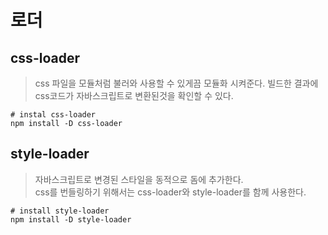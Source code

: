 # 로더

## css-loader
> css 파일을 모듈처럼 불러와 사용할 수 있게끔 모듈화 시켜준다.
> 빌드한 결과에 css코드가 자바스크립트로 변환된것을 확인할 수 있다.

```
# instal css-loader
npm install -D css-loader
```

## style-loader
> 자바스크립트로 변경된 스타일을 동적으로 돔에 추가한다.  
> css를 번들링하기 위해서는 css-loader와 style-loader를 함께 사용한다.  

```
# install style-loader
npm install -D style-loader
```
